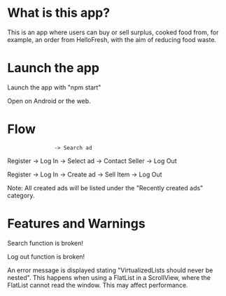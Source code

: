 # What is this app?
This is an app where users can buy or sell surplus, cooked food from, for example, an order from HelloFresh, with the aim of reducing food waste.

# Launch the app
Launch the app with "npm start"

Open on Android or the web.

# Flow
                   -> Search ad
Register -> Log In -> Select ad -> Contact Seller -> Log Out

Register -> Log In -> Create ad -> Sell Item -> Log Out

Note: All created ads will be listed under the "Recently created ads" category.

# Features and Warnings
Search function is broken!

Log out function is broken!

An error message is displayed stating "VirtualizedLists should never be nested". This happens when using a FlatList in a ScrollView, where the FlatList cannot read the window. This may affect performance.

